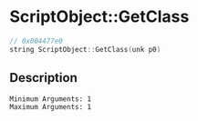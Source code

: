 # ScriptObject::GetClass
```c
// 0x004477e0
string ScriptObject::GetClass(unk p0)
```
## Description
```
Minimum Arguments: 1
Maximum Arguments: 1
```
